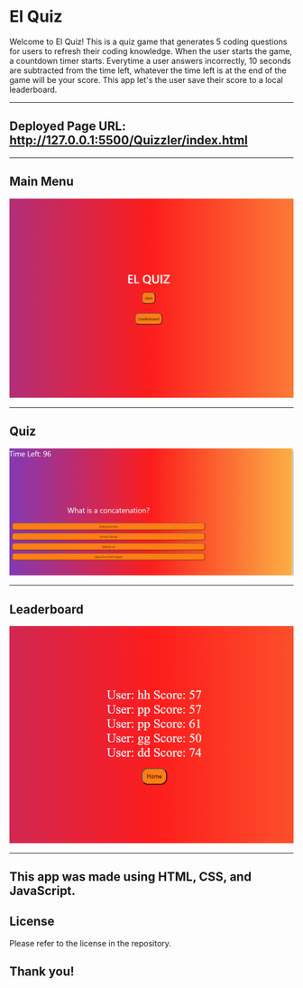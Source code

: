 # El Quiz

Welcome to El Quiz! This is a quiz game that generates 5 coding questions for users to refresh their coding knowledge. When the user starts the game, a countdown timer starts. Everytime a user answers incorrectly, 10 seconds are subtracted from the time left, whatever the time left is at the end of the game will be your score. This app let's the user save their score to a local leaderboard.

________________________________________________

## Deployed Page URL: http://127.0.0.1:5500/Quizzler/index.html

_______________________________________________________

## Main Menu 

![Main Menu](./assets/images/Menu%20Page.PNG)

____________________________________________________

## Quiz 

![Quiz](./assets/images/Quiz.PNG)

_______________________________________________________

## Leaderboard

![Leaderboard](./assets/images/Leaderboard.PNG)

______________________________________________________

## This app was made using HTML, CSS, and JavaScript.




## License

Please refer to the license in the repository.


## Thank you!

